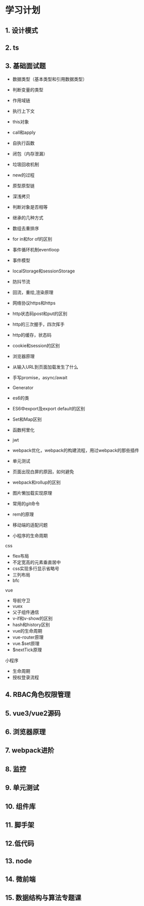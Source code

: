 # 学习计划

## 1. 设计模式

## 2. ts

## 3. 基础面试题
  - 数据类型（基本类型和引用数据类型）
  - 判断变量的类型
  - 作用域链
  - 执行上下文
  - this对象
  - call和apply
  - 自执行函数
  - 闭包（内存泄漏）
  - 垃圾回收机制
  - new的过程



  - 原型原型链
  - 深浅拷贝
  - 判断对象是否相等 
  - 继承的几种方式
  - 数组去重排序
  - for in和for of的区别
  - 事件循环机制eventloop
  - 事件模型  
  - localStorage和sessionStorage
  - 防抖节流
  - 回流，重绘,渲染原理
  - 网络协议https和https
  - http状态码post和put的区别
  - http的三次握手，四次挥手
  - http的缓存，状态码
  - cookie和session的区别
  - 浏览器原理
  - 从输入URL到页面加载发生了什么
  - 手写promise，async/await
  - Generator
  - es6的类
  - ES6中export及export default的区别
  - Set和Map区别
  - 函数柯里化
  - jwt
  - webpack优化，webpack的构建流程，用过webpack的那些插件
  - 单元测试
  - 页面出现白屏的原因，如何避免
  - webpack和rollup的区别
  - 图片懒加载实现原理 
  - 常用的git命令
  - rem的原理
  - 移动端的适配问题
  - 小程序的生命周期

  css
  - flex布局
  - 不定宽高的元素垂直居中 
  - css实现多行显示省略号
  - 三列布局
  - bfc

  vue
  - 导航守卫
  - vuex
  - 父子组件通信
  - v-if和v-show的区别
  - hash和history区别
  - vue的生命周期
  - vue-router原理
  - vue.$set原理
  - $nextTick原理

  小程序
  - 生命周期
  - 授权登录流程


## 4. RBAC角色权限管理
## 5. vue3/vue2源码

## 6. 浏览器原理

## 7. webpack进阶

## 8. 监控

## 9. 单元测试

## 10. 组件库

## 11. 脚手架

## 12.低代码

## 13. node

## 14. 微前端


## 15.  数据结构与算法专题课